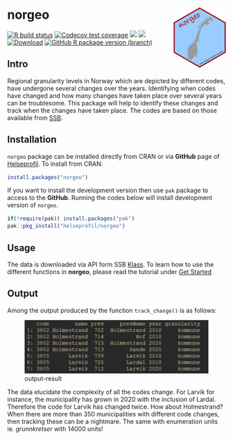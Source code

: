 # norgeo <img src='man/figures/logo.png' align="right" width="120" height="139" />

<!-- badges: start -->

[![R build
status](https://github.com/helseprofil/norgeo/workflows/R-CMD-check/badge.svg)](https://github.com/helseprofil/norgeo/actions)
[![Codecov test
coverage](https://img.shields.io/codecov/c/github/helseprofil/norgeo?logo=codecov)](https://app.codecov.io/gh/helseprofil/norgeo?branch=main)
[![](https://www.r-pkg.org/badges/version/norgeo?color=green)](https://cran.r-project.org/package=norgeo)
[![](https://img.shields.io/badge/lifecycle-stable-green.svg)](https://lifecycle.r-lib.org/articles/stages.html#stable)
[![Download](https://cranlogs.r-pkg.org/badges/grand-total/norgeo)](https://cranlogs.r-pkg.org/badges/grand-total/norgeo)
[![GitHub R package version
(branch)](https://img.shields.io/github/r-package/v/helseprofil/norgeo/master)](https://github.com/helseprofil/norgeo)
<!-- badges: start -->

## Intro

Regional granularity levels in Norway which are depicted by different
codes, have undergone several changes over the years. Identifying when
codes have changed and how many changes have taken place over several
years can be troublesome. This package will help to identify these
changes and track when the changes have taken place. The codes are based
on those available from [SSB](https://www.ssb.no).

## Installation

`norgeo` package can be installed directly from CRAN or via **GitHub**
page of [Helseprofil](https://github.com/helseprofil). To install from
CRAN:

``` r
install.packages("norgeo")
```

If you want to install the development version then use `pak` package to
access to the **GitHub**. Running the codes below will install
development version of `norgeo`.

``` r
if(!require(pak)) install.packages("pak")
pak::pkg_install("helseprofil/norgeo")
```

## Usage

The data is downloaded via API form SSB
[Klass](https://data.ssb.no/api/klass/v1/api-guide.html "ssb"). To learn
how to use the different functions in **norgeo**, please read the
tutorial under [Get
Started](https://helseprofil.github.io/norgeo/articles/use-api.html)

## Output

Among the output produced by the function `track_change()` is as
follows:

<figure>
<img src="man/figures/kommune_merge.png" alt="output-result" />
<figcaption aria-hidden="true">output-result</figcaption>
</figure>

The data elucidate the complexity of all the codes change. For Larvik
for instance, the municipality has grown in 2020 with the inclusion of
Lardal. Therefore the code for Larvik has changed twice. How about
Holmestrand? When there are more than 350 municipalities with different
code changes, then tracking these can be a nightmare. The same with
enumeration units ie. *grunnkretser* with 14000 units!
